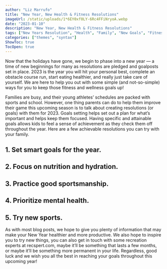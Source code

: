 ```yaml
---
author: "Liz Marrufo"
title: "New Year, New Health & Fitness Resolutions"
imageUrl: /static/uploads/1*6EY0xf0LY-6Rc4FFiNryoA.webp
date: "2023-01-10"
description: "New Year, New Health & Fitness Resolutions"
tags: ["New Years Resolution", "Health", "Family", "New Goals", "Fitness"]
categories: ["themes", "syntax"]
ShowToc: true
TocOpen: true
---
```


Now that the holidays have gone, we begin to phase into a new year — a time of new beginnings for many as resolutions are pledged and goalposts set in place. 2023 is the year you will hit your personal best, complete an obstacle course run, start eating healthier, and really just take care of yourself. We are here to help you out with some simple (and not-so-simple) ways for you to keep those fitness and wellness goals up!

Families are busy, and their young athletes’ schedules are packed with sports and school. However, one thing parents can do to help them improve their game this upcoming season is to talk about creating resolutions (or goals) with them for 2023. Goals setting helps set out a plan for what’s important and helps keep them focused. Having specific and attainable goals allows kids to feel a sense of achievement as they check them off throughout the year. Here are a few achievable resolutions you can try with your family.

## 1. Set smart goals for the year.
## 2. Focus on nutrition and hydration.
## 3. Practice good sportsmanship.
## 4. Prioritize mental health.
## 5. Try new sports.

As with most blog posts, we hope to give you plenty of information that may make your New Year healthier and more productive. We also hope to inspire you to try new things, you can also get in touch with some recreation experts at recspert.com, maybe it’ll be something that lasts a few months, or maybe it’ll be something more permanent in your life. Regardless, good luck and we wish you all the best in reaching your goals throughout this upcoming year!


